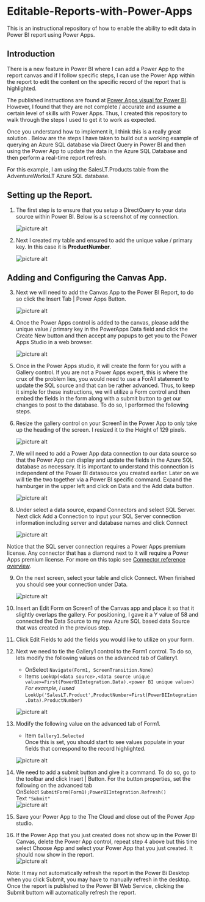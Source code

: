 # Editable-Reports-with-Power-Apps
This is an instructional repository of how to enable the ability to edit data in Power BI report using Power Apps.  

## Introduction
There is a new feature in Power BI where I can add a Power App to the report canvas and if I follow specific steps, I can use the Power App within the report to edit the content on the specific record of the report that is highlighted. 

The published instructions are found at [Power Apps visual for Power BI](https://docs.microsoft.com/en-us/power-apps/maker/canvas-apps/powerapps-custom-visual).   However, I found that they are not complete / accurate and assume a certain level of skills with Power Apps.  Thus, I created this repository to walk through the steps I used to get it to work as expected.

Once you understand how to implement it, I think this is a really great solution .  Below are the steps I have taken to build out a working example of querying an Azure SQL database via Direct Query in Power BI and then using the Power App to update the data in the Azure SQL Database and then perform a real-time report refresh.

For this example, I am using the SalesLT.Products table from the AdventureWorksLT Azure SQL database.

## Setting up the Report.

1. The first step is to ensure that you setup a DirectQuery to your data source within Power BI. Below is a screenshot of my connection.

    ![picture alt](/images/Direct%20Query%20Connection.gif)

2. Next I created my table and ensured to add the unique value / primary key.  In this case it is <b>ProductNumber</b>.

    ![picture alt](/images/Power%20BI%20Table.gif)

## Adding and Configuring the Canvas App.

3. Next we will need to add the Canvas App to the Power BI Report, to do so click the Insert Tab | Power Apps Button.

    ![picture alt](/images/Insert%20Power%20Apps.gif)

4. Once the Power Apps control is added to the canvas, please add the unique value / primary key in the PowerApps Data field and click the Create New button and then  accept any popups to get you to the Power Apps Studio in a web browser.

    ![picture alt](/images/PowerApps%20Data%20Value.gif)

5. Once in the Power Apps studio, it will create the form for you with a Gallery control. If you are not a Power Apps expert, this is where the crux of the problem lies, you would need to use a ForAll statement to update the SQL source and that can be rather advanced.  Thus, to keep it simple for these instructions, we will utilize a Form control and then embed the fields in the form along with a submit button to get our changes to post to the database.  To do so, I performed the following steps.

6. Resize the gallery control on your Screen1 in the Power App to only take up the heading of the screen.  I resized it to the Height of 129 pixels.  

    ![picture alt](/images/Gallery%20Heaight.gif)

7. We will need to add a Power App data connection to our data source so that the Power App can display and update the fields in the Azure SQL database as necessary.  It is important to understand this connection is independent of the Power BI datasource you created earlier.   Later on we will tie the two together via a Power BI specific command.  Expand the hamburger in the upper left and click on Data and the Add data button.

    ![picture alt](/images/Power%20Apps%20Add%20Data.gif)

8.  Under select a data source, expand Connectors and select SQL Server.  Next click Add a Connection to input your SQL Server connection information including server and database names and click Connect 

    ![picture alt](/images/Choose%20a%20dataset.gif)

Notice that the SQL server connection requires a Power Apps premium license.  Any connector that has a diamond next to it will require a Power Apps premium license.  For more on this topic see [Connector reference overview](https://docs.microsoft.com/en-us/connectors/connector-reference/).

9. On the next screen, select your table and click Connect.  When finished you should see your connection under Data.

    ![picture alt](/images/New%20Data%20Connection.gif)

10. Insert an Edit Form on Screen1 of the Canvas app and place it so that it slightly overlaps the gallery.  For positioning, I gave it a Y value of 58 and connected the Data Source to my new Azure SQL based data Source that was created in the previous step.

11. Click Edit Fields to add the fields you would like to utilize on your form.

12. Next we need to tie the Gallery1 control to the Form1 control.  To do so, lets modify the following values on the advanced tab of Gallery1. <br>
    - OnSelect  `Navigate(Form1, ScreenTransition.None)` <br>
    - Items  `LookUp(<data source>,<data source unique value>=First(PowerBIIntegration.Data).<power BI unique value>)`<br>
    <i>For example, I used</i> `LookUp('SalesLT.Product',ProductNumber=First(PowerBIIntegration.Data).ProductNumber)`<br>

    ![picture alt](/images/Gallery%20Advanced%20Values.gif)

13. Modify the following value on the advanced tab of Form1.  <br>
    - Item  `Gallery1.Selected` <br>
    Once this is set, you should start to see values populate in your fields that correspond to the record highlighted.<br>

    ![picture alt](/images/Form%20Advanced%20Values.gif)

14. We need to add a submit button and give it a command.  To do so, go to the toolbar and click Insert | Button.  For the button properties, set the following on the advanced tab <br>
    OnSelect  `SubmitForm(Form1);PowerBIIntegration.Refresh()` <br>
    Text  `"Submit"`  <br>
    ![picture alt](/images/Submit%20Button.gif)

15.  Save your Power App to the The Cloud and close out of the Power App studio.

16.  If the Power App that you just created does not show up in the Power BI Canvas, delete the Power App control, repeat step 4 above but this time select Choose App and select your Power App that you just created.  It should now show in the report.  
    ![picture alt](/images/Finished%20Report.gif)

Note: It may not automatically refresh the report in the Power Bi Desktop when you click Submit, you may have to manually refresh in the desktop.  Once the report is published to the Power BI Web Service, clicking the Submit buttom will automatically refresh the report.
















